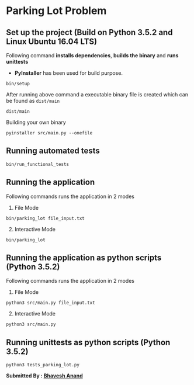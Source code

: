 # Parking Lot Problem

## Set up the project (Build on Python 3.5.2 and Linux Ubuntu 16.04 LTS)

Following command **installs dependencies**, **builds the binary** and **runs unittests**

* **PyInstaller** has been used for build purpose.

```
bin/setup
```

After running above command a executable binary file is created which can be found as `dist/main`

```
dist/main
```

Building your own binary

```
pyinstaller src/main.py --onefile
```

## Running automated tests

```
bin/run_functional_tests
```


## Running the application

Following commands runs the application in 2 modes

1. File Mode

```
bin/parking_lot file_input.txt
```

2. Interactive Mode

```
bin/parking_lot
```

## Running the application as python scripts (Python 3.5.2)

Following commands runs the application in 2 modes

1. File Mode

```
python3 src/main.py file_input.txt
```

2. Interactive Mode

```
python3 src/main.py
```

## Running unittests as python scripts (Python 3.5.2)

```
python3 tests_parking_lot.py
```


**Submitted By : [Bhavesh Anand](https://bhaveshan.github.io)**
